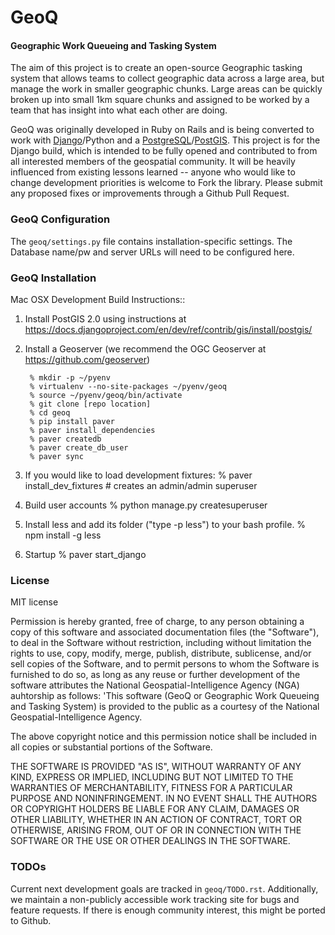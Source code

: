 # GeoQ

#### Geographic Work Queueing and Tasking System ####

The aim of this project is to create an open-source Geographic tasking system that allows teams to collect geographic data across a large area, but manage the work in smaller geographic chunks. Large areas can be quickly broken up into small 1km square chunks and assigned to be worked by a team that has insight into what each other are doing.

GeoQ was originally developed in Ruby on Rails and is being converted to work with [Django](https://www.djangoproject.com/)/Python and a [PostgreSQL](http://www.postgresql.org/)/[PostGIS](http://postgis.net/). This project is for the Django build, which is intended to be fully opened and contributed to from all interested members of the geospatial community. It will be heavily influenced from existing lessons learned -- anyone who would like to change development priorities is welcome to Fork the library. Please submit any proposed fixes or improvements through a Github Pull Request.

### GeoQ Configuration ###

The ``geoq/settings.py`` file contains installation-specific settings. The Database name/pw and server URLs will need to be configured here.


### GeoQ Installation ###

Mac OSX Development Build Instructions::

1. Install PostGIS 2.0 using instructions at https://docs.djangoproject.com/en/dev/ref/contrib/gis/install/postgis/
2. Install a Geoserver (we recommend the OGC Geoserver at https://github.com/geoserver)

        % mkdir -p ~/pyenv
        % virtualenv --no-site-packages ~/pyenv/geoq
        % source ~/pyenv/geoq/bin/activate
        % git clone [repo location]
        % cd geoq
        % pip install paver
        % paver install_dependencies
        % paver createdb
        % paver create_db_user
        % paver sync

3. If you would like to load development fixtures:
        % paver install_dev_fixtures # creates an admin/admin superuser

4. Build user accounts
        % python manage.py createsuperuser

5. Install less and add its folder ("type -p less") to your bash profile.
        % npm install -g less

6. Startup
        % paver start_django


### License ###
MIT license

Permission is hereby granted, free of charge, to any person obtaining a copy of this software and associated documentation files (the "Software"), to deal in the Software without restriction, including without limitation the rights to use, copy, modify, merge, publish, distribute, sublicense, and/or sell copies of the Software, and to permit persons to whom the Software is furnished to do so, as long as any reuse or further development of the software attributes the National Geospatial-Intelligence Agency (NGA) auhtorship as follows: 'This software (GeoQ or Geographic Work Queueing and Tasking System) is provided to the public as a courtesy of the National Geospatial-Intelligence Agency.

The above copyright notice and this permission notice shall be included in all copies or substantial portions of the Software.

THE SOFTWARE IS PROVIDED "AS IS", WITHOUT WARRANTY OF ANY KIND, EXPRESS OR IMPLIED, INCLUDING BUT NOT LIMITED TO THE WARRANTIES OF MERCHANTABILITY, FITNESS FOR A PARTICULAR PURPOSE AND NONINFRINGEMENT. IN NO EVENT SHALL THE AUTHORS OR COPYRIGHT HOLDERS BE LIABLE FOR ANY CLAIM, DAMAGES OR OTHER LIABILITY, WHETHER IN AN ACTION OF CONTRACT, TORT OR OTHERWISE, ARISING FROM, OUT OF OR IN CONNECTION WITH THE SOFTWARE OR THE USE OR OTHER DEALINGS IN THE SOFTWARE.


### TODOs ###
Current next development goals are tracked in ```geoq/TODO.rst```.  Additionally, we maintain a non-publicly accessible work tracking site for bugs and feature requests. If there is enough community interest, this might be ported to Github.
